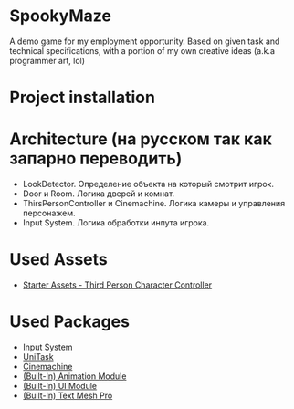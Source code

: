 # SpookyMaze
A demo game for my employment opportunity. Based on given task and technical specifications, with a portion of my own creative ideas (a.k.a programmer art, lol)

# Project installation

# Architecture (на русском так как запарно переводить)
- LookDetector.
Определение объекта на который смотрит игрок.
- Door и Room.
Логика дверей и комнат.
- ThirsPersonController и Cinemachine.
Логика камеры и управления персонажем.
- Input System.
Логика обработки инпута игрока.


# Used Assets
- [Starter Assets - Third Person Character Controller](https://assetstore.unity.com/packages/essentials/starter-assets-third-person-character-controller-196526)

# Used Packages
- [Input System](https://docs.unity3d.com/Manual/com.unity.inputsystem.html)
- [UniTask](https://github.com/Cysharp/UniTask)
- [Cinemachine](https://docs.unity3d.com/Packages/com.unity.cinemachine%402.1/manual/index.html)
- [(Built-In) Animation Module](https://docs.unity3d.com/ScriptReference/UnityEngine.AnimationModule.html)
- [(Built-In) UI Module](https://docs.unity3d.com/ScriptReference/UnityEngine.UIModule.html)
- [(Built-In) Text Mesh Pro](https://docs.unity3d.com/Manual/com.unity.textmeshpro.html)
